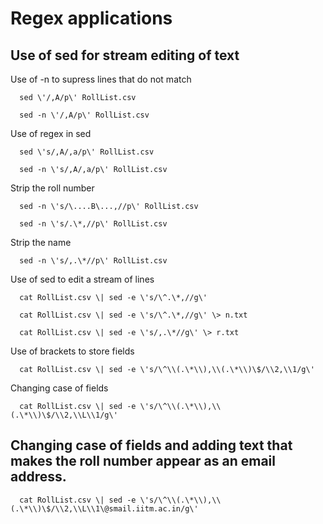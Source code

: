 # Regex applications

## Use of sed for stream editing of text

Use of -n to supress lines that do not match

      sed \'/,A/p\' RollList.csv

      sed -n \'/,A/p\' RollList.csv

Use of regex in sed

      sed \'s/,A/,a/p\' RollList.csv

      sed -n \'s/,A/,a/p\' RollList.csv

Strip the roll number

      sed -n \'s/\....B\...,//p\' RollList.csv

      sed -n \'s/.\*,//p\' RollList.csv

Strip the name

      sed -n \'s/,.\*//p\' RollList.csv

Use of sed to edit a stream of lines

      cat RollList.csv \| sed -e \'s/\^.\*,//g\'

      cat RollList.csv \| sed -e \'s/\^.\*,//g\' \> n.txt

      cat RollList.csv \| sed -e \'s/,.\*//g\' \> r.txt

Use of brackets to store fields

      cat RollList.csv \| sed -e \'s/\^\\(.\*\\),\\(.\*\\)\$/\\2,\\1/g\'

Changing case of fields

      cat RollList.csv \| sed -e \'s/\^\\(.\*\\),\\(.\*\\)\$/\\2,\\L\\1/g\'

## Changing case of fields and adding text that makes the roll number appear as an email address.

      cat RollList.csv \| sed -e \'s/\^\\(.\*\\),\\(.\*\\)\$/\\2,\\L\\1\@smail.iitm.ac.in/g\'

